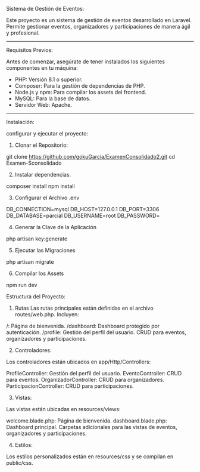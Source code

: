 Sistema de Gestión de Eventos: 

Este proyecto es un sistema de gestión de eventos desarrollado en Laravel. Permite gestionar eventos, organizadores y participaciones de manera ágil y profesional.

--------------------------------------------------

Requisitos Previos:

Antes de comenzar, asegúrate de tener instalados los siguientes componentes en tu máquina:

- PHP: Versión 8.1 o superior.
- Composer: Para la gestión de dependencias de PHP.
- Node.js y npm: Para compilar los assets del frontend.
- MySQL: Para la base de datos.
- Servidor Web: Apache.

--------------------------------------------------------

Instalación:

configurar y ejecutar el proyecto:

1. Clonar el Repositorio:

git clone https://github.com/gokuGarcia/ExamenConsolidado2.git
cd Examen-Sconsolidado


2. Instalar dependencias.

composer install
npm install


3. Configurar el Archivo .env

DB_CONNECTION=mysql
DB_HOST=127.0.0.1
DB_PORT=3306
DB_DATABASE=parcial
DB_USERNAME=root
DB_PASSWORD=

4. Generar la Clave de la Aplicación

php artisan key:generate


5. Ejecutar las Migraciones

php artisan migrate


6. Compilar los Assets

npm run dev



Estructura del Proyecto:

1. Rutas
Las rutas principales están definidas en el archivo routes/web.php. Incluyen:

/: Página de bienvenida.
/dashboard: Dashboard protegido por autenticación.
/profile: Gestión del perfil del usuario.
CRUD para eventos, organizadores y participaciones.

2. Controladores:

Los controladores están ubicados en app/Http/Controllers:

ProfileController: Gestión del perfil del usuario.
EventoController: CRUD para eventos.
OrganizadorController: CRUD para organizadores.
ParticipacionController: CRUD para participaciones.

3. Vistas:

Las vistas están ubicadas en resources/views:

welcome.blade.php: Página de bienvenida.
dashboard.blade.php: Dashboard principal.
Carpetas adicionales para las vistas de eventos, organizadores y participaciones.

4. Estilos:

Los estilos personalizados están en resources/css y se compilan en public/css.


